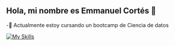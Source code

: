 ## Hola, mi nombre es Emmanuel Cortés 👋

-🌱 Actualmente estoy cursando un bootcamp de Ciencia de datos


[![My Skills](https://skillicons.dev/icons?i=py,mysql,git,anaconda,bash,linux)](https://skillicons.dev)


<!--
**emmcors/emmcors** is a ✨ _special_ ✨ repository because its `README.md` (this file) appears on your GitHub profile.

Here are some ideas to get you started:

- 🔭 I’m currently working on ...
- 🌱 I’m currently learning Data Science
- 👯 I’m looking to collaborate on ...
- 🤔 I’m looking for help with ...
- 💬 Ask me about ...
- 📫 How to reach me: ...
- 😄 Pronouns: ...
- ⚡ Fun fact: ...
-->
